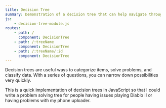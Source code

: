 ```yaml
---
title: Decision Tree
summary: Demonstration of a decision tree that can help navigate through a problem to find a solution.
js:
    - decision-tree-module.js
routes:
    - path: /
      component: DecisionTree
    - path: /:treeName
      component: DecisionTree
    - path: /:treeName/:id
      component: DecisionTree
---
```


<div ng-if="!tree">
    <p>
        Decision trees are useful ways to categorize items, solve problems, and classify data.  With a series of questions, you can narrow down possibilities very quickly.
    </p>
    <p>
        This is a quick implementation of decision trees in JavaScript so that I could write a problem solving tree for people having issues playing Diablo II or having problems with my phone uploader.
</div>

<div class="module"></div>
